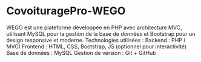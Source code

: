 # CovoituragePro-WEGO
WEGO est une plateforme  développée en PHP avec architecture MVC, utilisant MySQL pour la gestion de la base de données et Bootstrap  pour un design responsive et moderne.    Technologies utilisées :  Backend : PHP ( MVC)  Frontend : HTML, CSS, Bootstrap, JS (optionnel pour interactivité)  Base de données : MySQL  Gestion de version : Git + GitHub
